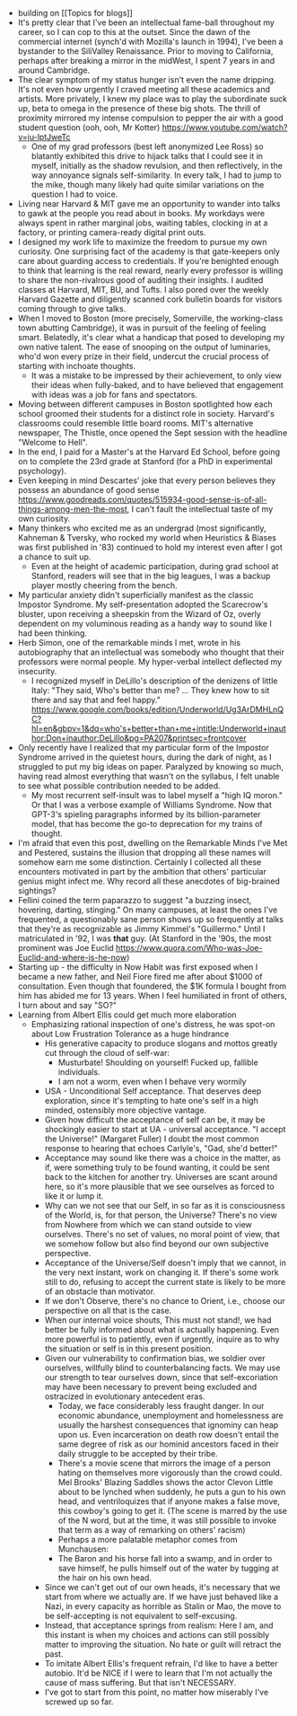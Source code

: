 - building on [[Topics for blogs]]
- It's pretty clear that I've been an intellectual fame-ball throughout my career, so I can cop to this at the outset. Since the dawn of the commercial internet (synch'd with Mozilla's launch in 1994), I've been a bystander to the SiliValley Renaissance. Prior to moving to California, perhaps after breaking a mirror in the midWest, I spent 7 years in and around Cambridge.
- The clear symptom of my status hunger isn't even the name dripping. It's not even how urgently I craved meeting all these academics and artists. More privately, I knew my place was to play the subordinate suck up, beta to omega in the presence of these big shots. The thrill of proximity mirrored my intense compulsion to pepper the air with a good student question (ooh, ooh, Mr Kotter) https://www.youtube.com/watch?v=ju-lptJweTc
    - One of my grad professors (best left anonymized Lee Ross) so blatantly exhibited this drive to hijack talks that I could see it in myself, initially as the shadow revulsion, and then reflectively, in the way annoyance signals self-similarity. In every talk, I had to jump to the mike, though many likely had quite similar variations on the question I had to voice.
- Living near Harvard & MIT gave me an opportunity to wander into talks to gawk at the people you read about in books. My workdays were always spent in rather marginal jobs, waiting tables, clocking in at a factory, or printing camera-ready digital print outs. 
- I designed my work life to maximize the freedom to pursue my own curiosity. One surprising fact of the academy is that gate-keepers only care about guarding access to credentials. If you're benighted enough to think that learning is the real reward, nearly every professor is willing to share the non-rivalrous good of auditing their insights. I audited classes at Harvard, MIT, BU, and Tufts. I also pored over the weekly Harvard Gazette and diligently scanned cork bulletin boards for visitors coming through to give talks. 
- When I moved to Boston (more precisely, Somerville, the working-class town abutting Cambridge), it was in pursuit of the feeling of feeling smart. Belatedly, it's clear what a handicap that posed to developing my own native talent. The ease of snooping on the output of luminaries, who'd won every prize in their field, undercut the crucial process of starting with inchoate thoughts. 
    - It was a mistake to be impressed by their achievement, to only view their ideas when fully-baked, and to have believed that engagement with ideas was a job for fans and spectators. 
- Moving between different campuses in Boston spotlighted how each school groomed their students for a distinct role in society. Harvard's classrooms could resemble little board rooms. MIT's alternative newspaper, The Thistle, once opened the Sept session with the headline "Welcome to Hell".
- In the end, I paid for a Master's at the Harvard Ed School, before going on to complete the 23rd grade at Stanford (for a PhD in experimental psychology).
- Even keeping in mind Descartes' joke that every person believes they possess an abundance of good sense https://www.goodreads.com/quotes/515934-good-sense-is-of-all-things-among-men-the-most, I can't fault the intellectual taste of my own curiosity. 
- Many thinkers who excited me as an undergrad (most significantly, Kahneman & Tversky, who rocked my world when Heuristics & Biases was first published in '83) continued to hold my interest even after I got a chance to suit up. 
    - Even at the height of academic participation, during grad school at Stanford, readers will see that in the big leagues, I was a backup player mostly cheering from the bench. 
- My particular anxiety didn't superficially manifest as the classic Impostor Syndrome. My self-presentation adopted the Scarecrow's bluster, upon receiving a sheepskin from the Wizard of Oz, overly dependent on my voluminous reading as a handy way to sound like I had been thinking. 
- Herb Simon, one of the remarkable minds I met, wrote in his autobiography that an intellectual was somebody who thought that their professors were normal people. My hyper-verbal intellect deflected my insecurity. 
    - I recognized myself in DeLillo's description of the denizens of little Italy: "They said, Who's better than me? ... They knew how to sit there and say that and feel happy." https://www.google.com/books/edition/Underworld/Ug3ArDMHLnQC?hl=en&gbpv=1&dq=who's+better+than+me+intitle:Underworld+inauthor:Don+inauthor:DeLillo&pg=PA207&printsec=frontcover
- Only recently have I realized that my particular form of the Impostor Syndrome arrived in the quietest hours, during the dark of night, as I struggled to put my big ideas on paper. Paralyzed by knowing so much, having read almost everything that wasn't on the syllabus, I felt unable to see what possible contribution needed to be added. 
    - My most recurrent self-insult was to label myself a "high IQ moron." Or that I was a verbose example of Williams Syndrome. Now that GPT-3's spieling paragraphs informed by its billion-parameter model, that has become the go-to deprecation for my trains of thought.
- I'm afraid that even this post, dwelling on the Remarkable Minds I've Met and Pestered, sustains the illusion that dropping all these names will somehow earn me some distinction. Certainly I collected all these encounters motivated in part by the ambition that others' particular genius might infect me. Why record all these anecdotes of big-brained sightings? 
- Fellini coined the term paparazzo to suggest "a buzzing insect, hovering, darting, stinging." On many campuses, at least the ones I've frequented, a questionably sane person shows up so frequently at talks that they're as recognizable as Jimmy Kimmel's "Guillermo." Until I matriculated in '92, I was __that__ guy. (At Stanford in the '90s, the most prominent was Joe Euclid https://www.quora.com/Who-was-Joe-Euclid-and-where-is-he-now) 
- Starting up - the difficulty in Now Habit was first exposed when I became a new father, and Neil Fiore fired me after about $1000 of consultation. Even though that foundered, the $1K formula I bought from him has abided me for 13 years. When I feel humiliated in front of others, I turn about and say "SO?"
- Learning from Albert Ellis could get much more elaboration
    - Emphasizing rational inspection of one's distress, he was spot-on about Low Frustration Tolerance as a huge hindrance
        - His generative capacity to produce slogans and mottos greatly cut through the cloud of self-war:
            - Musturbate! Shoulding on yourself! Fucked up, fallible individuals. 
            - I am not a worm, even when I behave very wormily
        - USA - Unconditional Self acceptance. That deserves deep exploration, since it's tempting to hate one's self in a high minded, ostensibly more objective vantage.
        - Given how difficult the acceptance of self can be, it may be shockingly easier to start at UA - universal acceptance. "I accept the Universe!" (Margaret Fuller)  I doubt the most common response to hearing that echoes Carlyle's, "Gad, she'd better!" 
        - Acceptance may sound like there was a choice in the matter, as if, were something truly to be found wanting, it could be sent back to the kitchen for another try. Universes are scant around here, so it's more plausible that we see ourselves as forced to like it or lump it.
        - Why can we not see that our Self, in so far as it is consciousness of the World, is, for that person, the Universe? There's no view from Nowhere from which we can stand outside to view ourselves. There's no set of values, no moral point of view, that we somehow follow but also find beyond our own subjective perspective.
        - Acceptance of the Universe/Self doesn't imply that we cannot, in the very next instant, work on changing it. If there's some work still to do, refusing to accept the current state is likely to be more of an obstacle than motivator. 
        - If we don't Observe, there's no chance to Orient, i.e., choose our perspective on all that is the case.
        - When our internal voice shouts, This must not stand!, we had better be fully informed about what is actually happening. Even more powerful is to patiently, even if urgently, inquire as to why the situation or self is in this present position. 
        - Given our vulnerability to confirmation bias, we soldier over ourselves, willfully blind to counterbalancing facts. We may use our strength to tear ourselves down, since that self-excoriation may have been necessary to prevent being excluded and ostracized in evolutionary antecedent eras. 
            - Today, we face considerably less fraught danger. In our economic abundance, unemployment and homelessness are usually the harshest consequences that ignominy can heap upon us. Even incarceration on death row doesn't entail the same degree of risk as our hominid ancestors faced in their daily struggle to be accepted by their tribe.
            - There's a movie scene that mirrors the image of a person hating on themselves more vigorously than the crowd could. Mel Brooks' Blazing Saddles shows the actor Clevon Little about to be lynched when suddenly, he puts a gun to his own head, and ventriloquizes that if anyone makes a false move, this cowboy's going to get it. (The scene is marred by the use of the N word, but at the time, it was still possible to invoke that term as a way of remarking on others' racism)
            - Perhaps a more palatable metaphor comes from Munchausen:
            - The Baron and his horse fall into a swamp, and in order to save himself, he pulls himself out of the water by tugging at the hair on his own head. 
        - Since we can't get out of our own heads, it's necessary that we start from where we actually are. If we have just behaved like a Nazi, in every capacity as horrible as Stalin or Mao, the move to be self-accepting is not equivalent to self-excusing. 
        - Instead, that acceptance springs from realism: Here I am, and this instant is when my choices and actions can still possibly matter to improving the situation. No hate or guilt will retract the past.
        - To imitate Albert Ellis's frequent refrain, I'd like to have a better autobio. It'd be NICE if I were to learn that I'm not actually the cause of mass suffering. But that isn't NECESSARY. 
        - I've got to start from this point, no matter how miserably I've screwed up so far.

